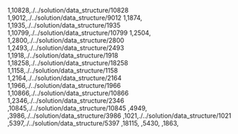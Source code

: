 1,10828,./../solution/data_structure/10828
1,9012,./../solution/data_structure/9012
1,1874,
1,1935,./../solution/data_structure/1935
1,10799,./../solution/data_structure/10799
1,2504,
1,2800,./../solution/data_structure/2800
1,2493,./../solution/data_structure/2493
1,1918,./../solution/data_structure/1918
1,18258,./../solution/data_structure/18258
1,1158,./../solution/data_structure/1158
1,2164,./../solution/data_structure/2164
1,1966,./../solution/data_structure/1966
1,10866,./../solution/data_structure/10866
1,2346,./../solution/data_structure/2346
,10845,./../solution/data_structure/10845
,4949,
,3986,./../solution/data_structure/3986
,1021,./../solution/data_structure/1021
,5397,./../solution/data_structure/5397
,18115,
,5430,
,1863,
